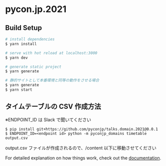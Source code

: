 # pycon.jp.2021

## Build Setup

```bash
# install dependencies
$ yarn install

# serve with hot reload at localhost:3000
$ yarn dev

# generate static project
$ yarn generate

# 静的サイトとして本番環境と同等の動作をさせる場合
$ yarn generate
$ yarn start
```

## タイムテーブルの CSV 作成方法

※ENDPOINT_ID は Slack で聞いてください

```
$ pip install git+https://github.com/pyconjp/talks.domain.2021@0.0.1
$ ENDPOINT_ID=<endpoint id> python -m pyconjp_domains timetable output.csv
```

output.csv ファイルが作成されるので、/content 以下に移動させてください

For detailed explanation on how things work, check out the [documentation](https://nuxtjs.org).

